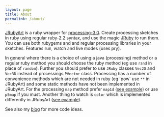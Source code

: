 ```yaml
---
layout: page
title: About
permalink: /about/
---
```


[JRubyArt][jruby_art] is a ruby wrapper for [processing-3.0][processing]. Create processing sketches in ruby using regular ruby-2.2 syntax, and use the magic [JRuby][jruby] to run them. You can use both rubygems and and regular processing libraries in your sketches. Features run, watch and live modes (uses pry).

In general where there is a choice of using a java (processing) method or a regular ruby method you should choose the ruby method (eg use `rand` in place of `random`). Further you should prefer to use `JRuby` classes `Vec2D` and `Vec3D` instead of processings `PVector` class. Processing has a number of convenience methods which are not needed in ruby (eg 'pow' use `**` in JRubyArt) and some static methods have not been implemented in JRubyArt. For the processing `map` method prefer `map1d` ([see example][map1d]) or use `p5map` if you must. Another thing to watch is `color` which is implemented differently in JRubyArt ([see example][color]).

See also my [blog][blog] for more code ideas.
  
[jruby]: http://jruby.org
[processing]: https://processing.org

[jruby_art]: https://ruby-processing.github.io/index.html
[color]: https://github.com/ruby-processing/samples4ruby-processing3/blob/master/processing_app/basics/color/creating.rb
[map1d]: https://github.com/ruby-processing/samples4ruby-processing3/blob/master/processing_app/basics/arrays/array.rb
[blog]:http://monkstone.github.io/
